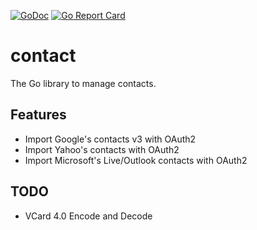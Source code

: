 [![GoDoc](https://godoc.org/github.com/shuLhan/share/lib/contact?status.svg)](https://godoc.org/github.com/shuLhan/share/lib/contact)
[![Go Report Card](https://goreportcard.com/badge/github.com/shuLhan/share/lib/contact)](https://goreportcard.com/report/github.com/shuLhan/share/lib/contact)

# contact

The Go library to manage contacts.

## Features

- Import Google's contacts v3 with OAuth2
- Import Yahoo's contacts with OAuth2
- Import Microsoft's Live/Outlook contacts with OAuth2

## TODO

- VCard 4.0 Encode and Decode
